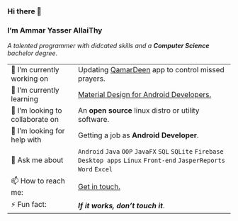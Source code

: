 ### Hi there 👋

<!--
**AmmarYasserAllaiThy/AmmarYasserAllaiThy** is a ✨ _special_ ✨ repository because its `README.md` (this file) appears on your GitHub profile.

Here are some ideas to get you started:

- 🔭 I’m currently working on ...
- 🌱 I’m currently learning ...
- 👯 I’m looking to collaborate on ...
- 🤔 I’m looking for help with ...
- 💬 Ask me about ...
- 📫 How to reach me: ...
- 😄 Pronouns: ...
- ⚡ Fun fact: ...
-->

### I’m Ammar Yasser AllaiThy
*A talented programmer with didcated skills and a **Computer Science** bachelor degree.*

|||
| ------------ | -------- |
| 🔭 I’m currently working on | Updating [QamarDeen](https://github.com/AmmarYasserAllaiThy/qamardeen-android) app to control missed prayers. |
| 🌱 I’m currently learning | [Material Design for Android Developers.](https://classroom.udacity.com/courses/ud862) |
| 👯 I’m looking to collaborate on | An **open source** linux distro or utility software. |
| 🤔 I’m looking for help with | Getting a job as **Android Developer**. |
| 💬 Ask me about | `Android` `Java` `OOP` `JavaFX` `SQL` `SQLite` `Firebase` `Desktop apps` `Linux` `Front-end` `JasperReports` `Word` `Excel`  |
| 📫 How to reach me: | [Get in touch.](https://ammaryasser.netlify.app/) |
| ⚡ Fun fact: | ***If it works, don’t touch it***. |

<!--
| 😄 Pronouns: | ... |
-->
